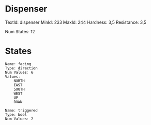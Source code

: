 # Dispenser
TextId: dispenser
MinId: 233
MaxId: 244
Hardness: 3,5
Resistance: 3,5

Num States: 12
# States
```
Name: facing
Type: direction
Num Values: 6
Values:
    NORTH
    EAST
    SOUTH
    WEST
    UP
    DOWN

Name: triggered
Type: bool
Num Values: 2
```